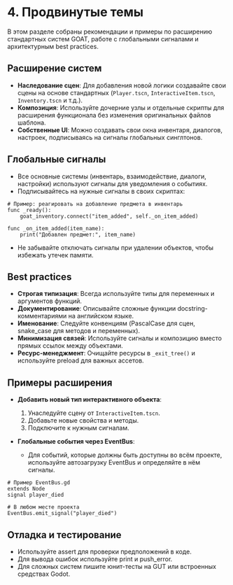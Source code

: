 # 4. Продвинутые темы

В этом разделе собраны рекомендации и примеры по расширению стандартных систем GOAT, работе с глобальными сигналами и архитектурным best practices.

## Расширение систем

- **Наследование сцен**: Для добавления новой логики создавайте свои сцены на основе стандартных (`Player.tscn`, `InteractiveItem.tscn`, `Inventory.tscn` и т.д.).
- **Композиция**: Используйте дочерние узлы и отдельные скрипты для расширения функционала без изменения оригинальных файлов шаблона.
- **Собственные UI**: Можно создавать свои окна инвентаря, диалогов, настроек, подписываясь на сигналы глобальных синглтонов.

## Глобальные сигналы

- Все основные системы (инвентарь, взаимодействие, диалоги, настройки) используют сигналы для уведомления о событиях.
- Подписывайтесь на нужные сигналы в своих скриптах:

```gdscript
# Пример: реагировать на добавление предмета в инвентарь
func _ready():
    goat_inventory.connect("item_added", self._on_item_added)

func _on_item_added(item_name):
    print("Добавлен предмет:", item_name)
```

- Не забывайте отключать сигналы при удалении объектов, чтобы избежать утечек памяти.

## Best practices

- **Строгая типизация**: Всегда используйте типы для переменных и аргументов функций.
- **Документирование**: Описывайте сложные функции docstring-комментариями на английском языке.
- **Именование**: Следуйте конвенциям (PascalCase для сцен, snake_case для методов и переменных).
- **Минимизация связей**: Используйте сигналы и композицию вместо прямых ссылок между объектами.
- **Ресурс-менеджмент**: Очищайте ресурсы в `_exit_tree()` и используйте preload для важных ассетов.

## Примеры расширения

- **Добавить новый тип интерактивного объекта**:
    1. Унаследуйте сцену от `InteractiveItem.tscn`.
    2. Добавьте новые свойства и методы.
    3. Подключите к нужным сигналам.

- **Глобальные события через EventBus**:
    - Для событий, которые должны быть доступны во всём проекте, используйте автозагрузку EventBus и определяйте в нём сигналы.

```gdscript
# Пример EventBus.gd
extends Node
signal player_died

# В любом месте проекта
EventBus.emit_signal("player_died")
```

## Отладка и тестирование

- Используйте assert для проверки предположений в коде.
- Для вывода ошибок используйте print и push_error.
- Для сложных систем пишите юнит-тесты на GUT или встроенных средствах Godot.
